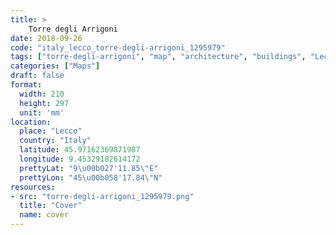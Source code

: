 ```yaml
---
title: > 
    Torre degli Arrigoni
date: 2018-09-26
code: "italy_lecco_torre-degli-arrigoni_1295979"
tags: ["torre-degli-arrigoni", "map", "architecture", "buildings", "Lecco", "Italy"]
categories: ["Maps"]
draft: false
format:
  width: 210
  height: 297
  unit: 'mm'
location:
  place: "Lecco"
  country: "Italy"
  latitude: 45.97162369871987
  longitude: 9.45329182614172
  prettyLat: "9\u00b027'11.85\"E"
  prettyLon: "45\u00b058'17.84\"N"
resources:
- src: "torre-degli-arrigoni_1295979.png"
  title: "Cover"
  name: cover
---
```

